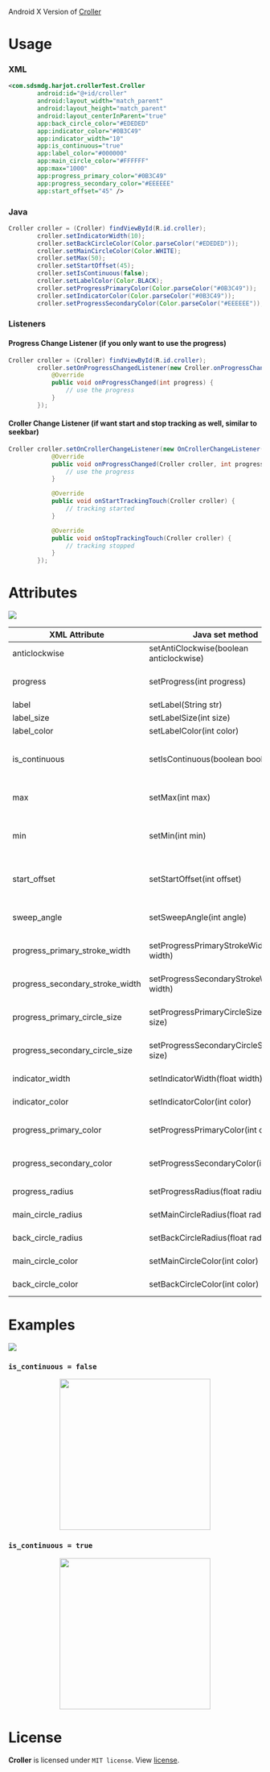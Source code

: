 Android X Version of [Croller](https://github.com/harjot-oberai/Croller)

# Usage

### XML
```xml
<com.sdsmdg.harjot.crollerTest.Croller
        android:id="@+id/croller"
        android:layout_width="match_parent"
        android:layout_height="match_parent"
        android:layout_centerInParent="true"
        app:back_circle_color="#EDEDED"
        app:indicator_color="#0B3C49"
        app:indicator_width="10"
        app:is_continuous="true"
        app:label_color="#000000"
        app:main_circle_color="#FFFFFF"
        app:max="1000"
        app:progress_primary_color="#0B3C49"
        app:progress_secondary_color="#EEEEEE"
        app:start_offset="45" />
```

### Java
```java
Croller croller = (Croller) findViewById(R.id.croller);
        croller.setIndicatorWidth(10);
        croller.setBackCircleColor(Color.parseColor("#EDEDED"));
        croller.setMainCircleColor(Color.WHITE);
        croller.setMax(50);
        croller.setStartOffset(45);
        croller.setIsContinuous(false);
        croller.setLabelColor(Color.BLACK);
        croller.setProgressPrimaryColor(Color.parseColor("#0B3C49"));
        croller.setIndicatorColor(Color.parseColor("#0B3C49"));
        croller.setProgressSecondaryColor(Color.parseColor("#EEEEEE"));
```
### Listeners

#### Progress Change Listener (if you only want to use the progress)
```java
Croller croller = (Croller) findViewById(R.id.croller);
        croller.setOnProgressChangedListener(new Croller.onProgressChangedListener() {
            @Override
            public void onProgressChanged(int progress) {
                // use the progress
            }
        });
```

#### Croller Change Listener (if want start and stop tracking as well, similar to seekbar)
```java
Croller croller.setOnCrollerChangeListener(new OnCrollerChangeListener() {
            @Override
            public void onProgressChanged(Croller croller, int progress) {
            	// use the progress
            }

            @Override
            public void onStartTrackingTouch(Croller croller) {
                // tracking started
            }

            @Override
            public void onStopTrackingTouch(Croller croller) {
            	// tracking stopped
            }
        });
```

# Attributes

<img src = "/screens/croller_attributes.png"><br>

XML Attribute | Java set method | Functionality
------------ | ------------- | ------------- 
anticlockwise | setAntiClockwise(boolean anticlockwise) | Set the direction of rotation
progress | setProgress(int progress) | Set the current progress of the seekbar
label | setLabel(String str) | Set the label
label_size | setLabelSize(int size) | Set the label size
label_color | setLabelColor(int color) | Set the label color
is_continuous | setIsContinuous(boolean bool) | Set whether seekbar is conitnuous or discrete
max | setMax(int max) | Set the maximum value of the seekbar
min | setMin(int min) | Set the minimum value of the seekbar (Default is **1**)
start_offset | setStartOffset(int offset) | Set the seekbar start offset angle from bottom horizontal center
sweep_angle | setSweepAngle(int angle) | Set the total angle covered by the seekbar
progress_primary_stroke_width | setProgressPrimaryStrokeWidth(float width) | Set the primary progress thickness for continuous type
progress_secondary_stroke_width | setProgressSecondaryStrokeWidth(float width) | Set the secondary progress thickness for continuous type
progress_primary_circle_size | setProgressPrimaryCircleSize(float size) | Set the primary progress circle size for discrete type
progress_secondary_circle_size | setProgressSecondaryCircleSize(float size) | Set the secondary progress circle size for discrete type
indicator_width  | setIndicatorWidth(float width) | Set the progress indicator width
indicator_color | setIndicatorColor(int color) | Set the progress indicator color
progress_primary_color | setProgressPrimaryColor(int color) | Set the progress primary(active) color
progress_secondary_color | setProgressSecondaryColor(int color) | Set the progress secondary(inactive) color
progress_radius | setProgressRadius(float radius) | Set the radius of the progress arc
main_circle_radius | setMainCircleRadius(float radius) | Set the main(front) circle radius
back_circle_radius | setBackCircleRadius(float radius) | Set the back circle radius
main_circle_color | setMainCircleColor(int color) | Set the main(front) circle color
back_circle_color | setBackCircleColor(int color) | Set the back circle color

# Examples
<img src = "/screens/croller_example.png">

### ```is_continuous = false```
<p align="center">
	<img src = "/gifs/croller_1.gif" height="300">
</p>

### ```is_continuous = true```
<p align="center">
	<img src = "/gifs/croller_2.gif" height="300">
</p>

# License
<b>Croller</b> is licensed under `MIT license`. View [license](LICENSE.md).
